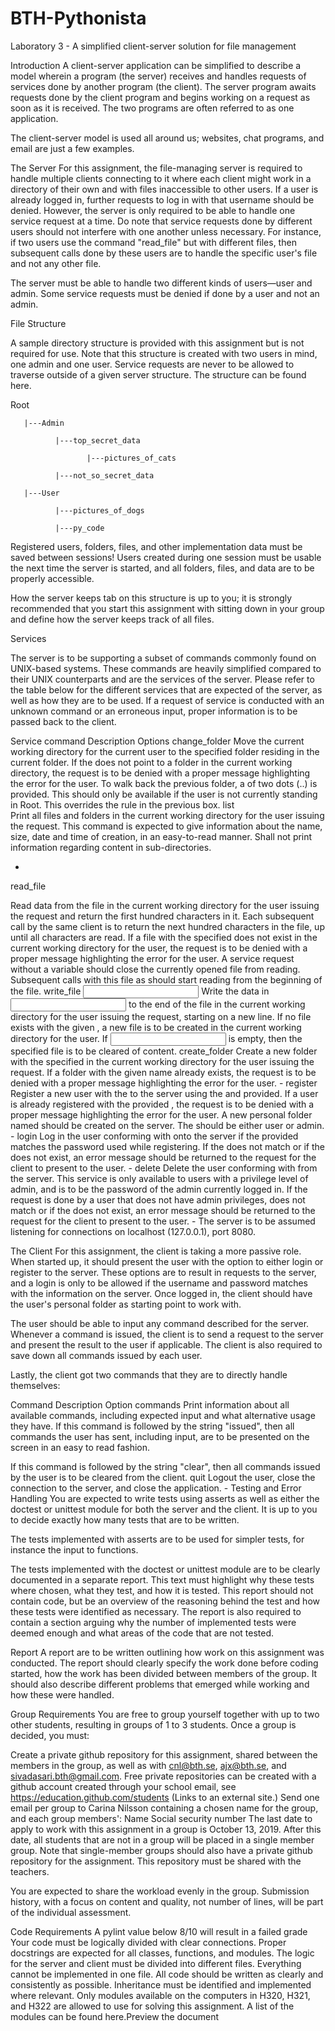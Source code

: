 # BTH-Pythonista
Laboratory 3 - A simplified client-server solution for file management

Introduction
A client-server application can be simplified to describe a model wherein a program (the server) receives and handles requests of services done by another program (the client). The server program awaits requests done by the client program and begins working on a request as soon as it is received. The two programs are often referred to as one application.

The client-server model is used all around us; websites, chat programs, and email are just a few examples.

The Server
For this assignment, the file-managing server is required to handle multiple clients connecting to it where each client might work in a directory of their own and with files inaccessible to other users. If a user is already logged in, further requests to log in with that username should be denied. However, the server is only required to be able to handle one service request at a time. Do note that service requests done by different users should not interfere with one another unless necessary. For instance, if two users use the command "read_file" but with different files, then subsequent calls done by these users are to handle the specific user's file and not any other file. 

The server must be able to handle two different kinds of users—user and admin. Some service requests must be denied if done by a user and not an admin.

File Structure

A sample directory structure is provided with this assignment but is not required for use. Note that this structure is created with two users in mind, one admin and one user. Service requests are never to be allowed to traverse outside of a given server structure. The structure can be found here.

Root
       
       |---Admin

              |---top_secret_data

                     |---pictures_of_cats   

              |---not_so_secret_data

       |---User

              |---pictures_of_dogs

              |---py_code

Registered users, folders, files, and other implementation data must be saved between sessions! Users created during one session must be usable the next time the server is started, and all folders, files, and data are to be properly accessible.

How the server keeps tab on this structure is up to you; it is strongly recommended that you start this assignment with sitting down in your group and define how the server keeps track of all files.

Services

The server is to be supporting a subset of commands commonly found on UNIX-based systems. These commands are heavily simplified compared to their UNIX counterparts and are the services of the server. Please refer to the table below for the different services that are expected of the server, as well as how they are to be used. If a request of service is conducted with an unknown command or an erroneous input, proper information is to be passed back to the client.

Service command	Description	Options
change_folder <name>	Move the current working directory for the current user to the specified folder residing in the current folder. If the <name> does not point to a folder in the current working directory, the request is to be denied with a proper message highlighting the error for the user. 	To walk back the previous folder, a <name> of two dots (..) is provided. This should only be available if the user is not currently standing in Root. This overrides the <name> rule in the previous box.
list	
Print all files and folders in the current working directory for the user issuing the request. This command is expected to give information about the name, size, date and time of creation, in an easy-to-read manner. Shall not print information regarding content in sub-directories.

-
read_file <name>

Read data from the file <name> in the current working directory for the user issuing the request and return the first hundred characters in it. Each subsequent call by the same client is to return the next hundred characters in the file, up until all characters are read. If a file with the specified <name> does not exist in the current working directory for the user, the request is to be denied with a proper message highlighting the error for the user. 	A service request without a <name> variable should close the currently opened file from reading. Subsequent calls with this file as <name> should start reading from the beginning of the file.
write_file <name> <input>	Write the data in <input> to the end of the file <name> in the current working directory for the user issuing the request, starting on a new line.  If no file exists with the given <name>, a new file is to be created in the current working directory for the user.	If <input> is empty, then the specified file is to be cleared of content.
create_folder <name>	Create a new folder with the specified <name> in the current working directory for the user issuing the request. If a folder with the given name already exists, the request is to be denied with a proper message highlighting the error for the user. 	-
register <username> <password> <privileges>	Register a new user with the <privileges> to the server using the <username> and <password> provided. If a user is already registered with the provided <username>, the request is to be denied with a proper message highlighting the error for the user. A new personal folder named <username> should be created on the server. The <privileges> should be either user or admin.	-
login <username> <password>	Log in the user conforming with <username> onto the server if the <password> provided matches the password used while registering. If the <password> does not match or if the <username> does not exist, an error message should be returned to the request for the client to present to the user.	-
delete <username> <password>	Delete the user conforming with <username> from the server. This service is only available to users with a privilege level of admin, and <password> is to be the password of the admin currently logged in. If the request is done by a user that does not have admin privileges, <password> does not match or if the <username> does not exist, an error message should be returned to the request for the client to present to the user. 	-
The server is to be assumed listening for connections on localhost (127.0.0.1), port 8080.

The Client
For this assignment, the client is taking a more passive role. When started up, it should present the user with the option to either login or register to the server.  These options are to result in requests to the server, and a login is only to be allowed if the username and password matches with the information on the server.  Once logged in, the client should have the user's personal folder as starting point to work with. 

The user should be able to input any command described for the server. Whenever a command is issued, the client is to send a request to the server and present the result to the user if applicable. The client is also required to save down all commands issued by each user.

Lastly, the client got two commands that they are to directly handle themselves:

Command	Description	Option
commands	Print information about all available commands, including expected input and what alternative usage they have.	If this command is followed by the string "issued", then all commands the user has sent, including input, are to be presented on the screen in an easy to read fashion. 

If this command is followed by the string "clear", then all commands issued by the user is to be cleared from the client.
quit	Logout the user, close the connection to the server, and close the application.	-
Testing and Error Handling
You are expected to write tests using asserts as well as either the doctest or unittest module for both the server and the client. It is up to you to decide exactly how many tests that are to be written.

The tests implemented with asserts are to be used for simpler tests, for instance the input to functions.

The tests implemented with the doctest or unittest module are to be clearly documented in a separate report. This text must highlight why these tests where chosen, what they test, and how it is tested. This report should not contain code, but be an overview of the reasoning behind the test and how these tests were identified as necessary.  The report is also required to contain a section arguing why the number of implemented tests were deemed enough and what areas of the code that are not tested.

Report
A report are to be written outlining how work on this assignment was conducted. The report should clearly specify the work done before coding started, how the work has been divided between members of the group. It should also describe different problems that emerged while working and how these were handled. 

Group Requirements
You are free to group yourself together with up to two other students, resulting in groups of 1 to 3 students. Once a group is decided, you must:

Create a private github repository for this assignment,  shared between the members in the group, as well as with cnl@bth.se, ajx@bth.se, and sivadasari.bth@gmail.com.
Free private repositories can be created with a github account created through your school email, see https://education.github.com/students (Links to an external site.)
Send one email per group to Carina Nilsson containing a chosen name for the group, and each group members':
Name
Social security number
The last date to apply to work with this assignment in a group is October 13, 2019. After this date, all students that are not in a group will be placed in a single member group. Note that single-member groups should also have a private github repository for the assignment. This repository must be shared with the teachers.

You are expected to share the workload evenly in the group. Submission history, with a focus on content and quality, not number of lines, will be part of the individual assessment. 

Code Requirements
A pylint value below 8/10 will result in a failed grade
Your code must be logically divided with clear connections.
Proper docstrings are expected for all classes, functions, and modules.
The logic for the server and client must be divided into different files. Everything cannot be implemented in one file.
All code should be written as clearly and consistently as possible.
Inheritance must be identified and implemented where relevant.
Only modules available on the computers in H320, H321, and H322 are allowed to use for solving this assignment. A list of the modules can be found here.Preview the document
